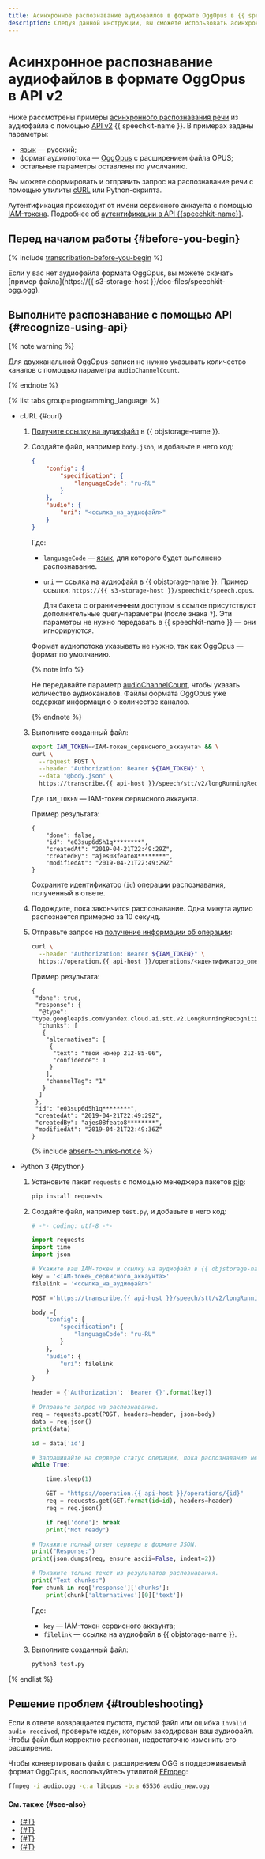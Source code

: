 ```yaml
---
title: Асинхронное распознавание аудиофайлов в формате OggOpus в {{ speechkit-full-name }}
description: Следуя данной инструкции, вы сможете использовать асинхронное распознавание аудиофайлов в формате OggOpus.
---
```


# Асинхронное распознавание аудиофайлов в формате OggOpus в API v2


Ниже рассмотрены примеры [асинхронного распознавания речи](../transcribation.md) из аудиофайла с помощью [API v2](transcribation-api.md) {{ speechkit-name }}. В примерах заданы параметры:

* [язык](../models.md#languages) — русский;
* формат аудиопотока — [OggOpus](../../formats.md#OggOpus) с расширением файла OPUS;
* остальные параметры оставлены по умолчанию.

Вы можете сформировать и отправить запрос на распознавание речи с помощью утилиты [cURL](https://curl.haxx.se) или Python-скрипта.

Аутентификация происходит от имени сервисного аккаунта с помощью [IAM-токена](../../../iam/concepts/authorization/iam-token.md). Подробнее об [аутентификации в API {{speechkit-name}}](../../concepts/auth.md).

## Перед началом работы {#before-you-begin}

{% include [transcribation-before-you-begin](../../../_includes/speechkit/transcribation-before-you-begin.md) %}

Если у вас нет аудиофайла формата OggOpus, вы можете скачать [пример файла](https://{{ s3-storage-host }}/doc-files/speechkit-ogg.ogg).

## Выполните распознавание с помощью API {#recognize-using-api}

{% note warning %}

Для двухканальной OggOpus-записи не нужно указывать количество каналов с помощью параметра `audioChannelCount`.

{% endnote %}

{% list tabs group=programming_language %}

- cURL {#curl}

  1. [Получите ссылку на аудиофайл](../../../storage/operations/objects/link-for-download.md) в {{ objstorage-name }}.
  1. Создайте файл, например `body.json`, и добавьте в него код:

      ```json
      {
          "config": {
              "specification": {
                  "languageCode": "ru-RU"
              }
          },
          "audio": {
              "uri": "<ссылка_на_аудиофайл>"
          }
      }
      ```

      Где:

      * `languageCode` — [язык](../models.md#languages), для которого будет выполнено распознавание.
      * `uri` — ссылка на аудиофайл в {{ objstorage-name }}. Пример ссылки: `https://{{ s3-storage-host }}/speechkit/speech.opus`.

         Для бакета с ограниченным доступом в ссылке присутствуют дополнительные query-параметры (после знака `?`). Эти параметры не нужно передавать в {{ speechkit-name }} — они игнорируются.

      Формат аудиопотока указывать не нужно, так как OggOpus — формат по умолчанию.

      {% note info %}

      Не передавайте параметр [audioChannelCount](transcribation-api.md#sendfile-params), чтобы указать количество аудиоканалов. Файлы формата OggOpus уже содержат информацию о количестве каналов.

      {% endnote %}

  1. Выполните созданный файл:

      ```bash
      export IAM_TOKEN=<IAM-токен_сервисного_аккаунта> && \
      curl \
        --request POST \
        --header "Authorization: Bearer ${IAM_TOKEN}" \
        --data "@body.json" \
        https://transcribe.{{ api-host }}/speech/stt/v2/longRunningRecognize
      ```

      Где `IAM_TOKEN` — IAM-токен сервисного аккаунта.

      Пример результата:

      ```text
      {
          "done": false,
          "id": "e03sup6d5h1q********",
          "createdAt": "2019-04-21T22:49:29Z",
          "createdBy": "ajes08feato8********",
          "modifiedAt": "2019-04-21T22:49:29Z"
      }
      ```

      Сохраните идентификатор (`id`) операции распознавания, полученный в ответе.

  1. Подождите, пока закончится распознавание. Одна минута аудио распознается примерно за 10 секунд.
  1. Отправьте запрос на [получение информации об операции](../../../api-design-guide/concepts/operation.md#monitoring):

      ```bash
      curl \
        --header "Authorization: Bearer ${IAM_TOKEN}" \
        https://operation.{{ api-host }}/operations/<идентификатор_операции_распознавания>
      ```

      Пример результата:

      ```text
      {
       "done": true,
       "response": {
        "@type": "type.googleapis.com/yandex.cloud.ai.stt.v2.LongRunningRecognitionResponse",
        "chunks": [
         {
          "alternatives": [
           {
            "text": "твой номер 212-85-06",
            "confidence": 1
           }
          ],
          "channelTag": "1"
         }
        ]
       },
       "id": "e03sup6d5h1q********",
       "createdAt": "2019-04-21T22:49:29Z",
       "createdBy": "ajes08feato8********",
       "modifiedAt": "2019-04-21T22:49:36Z"
      }
      ```

      {% include [absent-chunks-notice](../../../_includes/speechkit/absent-chunks-notice.md) %}

- Python 3 {#python}

  1. Установите пакет `requests` с помощью менеджера пакетов [pip](https://pip.pypa.io/en/stable/):

     ```bash
     pip install requests
     ```

  1. Создайте файл, например `test.py`, и добавьте в него код:

      ```python
      # -*- coding: utf-8 -*-

      import requests
      import time
      import json

      # Укажите ваш IAM-токен и ссылку на аудиофайл в {{ objstorage-name }}.
      key = '<IAM-токен_сервисного_аккаунта>'
      filelink = '<ссылка_на_аудиофайл>'

      POST ='https://transcribe.{{ api-host }}/speech/stt/v2/longRunningRecognize'

      body ={
          "config": {
              "specification": {
                  "languageCode": "ru-RU"
              }
          },
          "audio": {
              "uri": filelink
          }
      }

      header = {'Authorization': 'Bearer {}'.format(key)}

      # Отправьте запрос на распознавание.
      req = requests.post(POST, headers=header, json=body)
      data = req.json()
      print(data)

      id = data['id']

      # Запрашивайте на сервере статус операции, пока распознавание не будет завершено.
      while True:

          time.sleep(1)

          GET = "https://operation.{{ api-host }}/operations/{id}"
          req = requests.get(GET.format(id=id), headers=header)
          req = req.json()

          if req['done']: break
          print("Not ready")

      # Покажите полный ответ сервера в формате JSON.
      print("Response:")
      print(json.dumps(req, ensure_ascii=False, indent=2))

      # Покажите только текст из результатов распознавания.
      print("Text chunks:")
      for chunk in req['response']['chunks']:
          print(chunk['alternatives'][0]['text'])
      ```

      Где:

      * `key` — IAM-токен сервисного аккаунта;
      * `filelink` — ссылка на аудиофайл в {{ objstorage-name }}.

  1. Выполните созданный файл:

      ```bash
      python3 test.py
      ```

{% endlist %}

## Решение проблем {#troubleshooting}

Если в ответе возвращается пустота, пустой файл или ошибка `Invalid audio received`, проверьте кодек, которым закодирован ваш аудиофайл. Чтобы файл был корректно распознан, недостаточно изменить его расширение.

Чтобы конвертировать файл с расширением OGG в поддерживаемый формат OggOpus, воспользуйтесь утилитой [FFmpeg](https://ffmpeg.org/):

```bash
ffmpeg -i audio.ogg -c:a libopus -b:a 65536 audio_new.ogg
```

#### См. также {#see-also}

* [{#T}](transcribation-api.md)
* [{#T}](transcribation-lpcm.md)
* [{#T}](batch-transcribation.md)
* [{#T}](../../concepts/auth.md)
